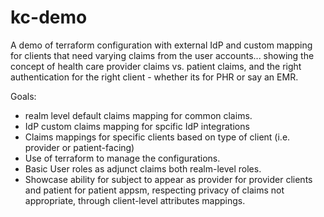 # kc-demo

A demo of terraform configuration with external IdP and custom mapping for clients that need varying claims from the user accounts... showing the concept of health care provider claims vs. patient claims, and the right authentication for the right client - whether its for PHR or say an EMR.

Goals:
- realm level default claims mapping for common claims.
- IdP custom claims mapping for spcific IdP integrations
- Claims mappings for specific clients based on type of client (i.e. provider or patient-facing)
- Use of terraform to manage the configurations.
- Basic User roles as adjunct claims both realm-level roles.
- Showcase ability for subject to appear as provider for provider clients and patient for patient appsm, respecting privacy of claims not appropriate, through client-level attributes mappings.



